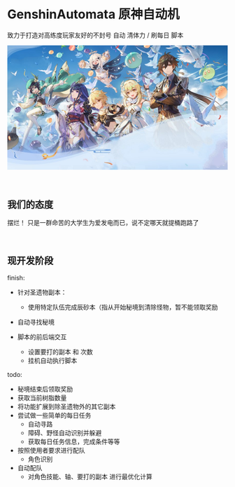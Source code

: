 

# GenshinAutomata 原神自动机

致力于打造对高练度玩家友好的不封号 自动 清体力 / 刷每日 脚本

![head](../head.png)

<br>

## 我们的态度

摆烂！
只是一群命苦的大学生为爱发电而已，说不定哪天就提桶跑路了

<br>

## 现开发阶段

finish:
- 针对圣遗物副本：
  - 使用特定队伍完成辰砂本（指从开始秘境到清除怪物，暂不能领取奖励

- 自动寻找秘境
- 脚本的前后端交互
  - 设置要打的副本 和 次数
  - 挂机自动执行脚本

todo:
- 秘境结束后领取奖励
- 获取当前树脂数量
- 将功能扩展到除圣遗物外的其它副本
- 尝试做一些简单的每日任务
  - 自动寻路
  - 障碍、野怪自动识别并躲避
  - 获取每日任务信息，完成条件等等
- 按照使用者要求进行配队
  - 角色识别
- 自动配队
  - 对角色技能、轴、要打的副本 进行最优化计算

